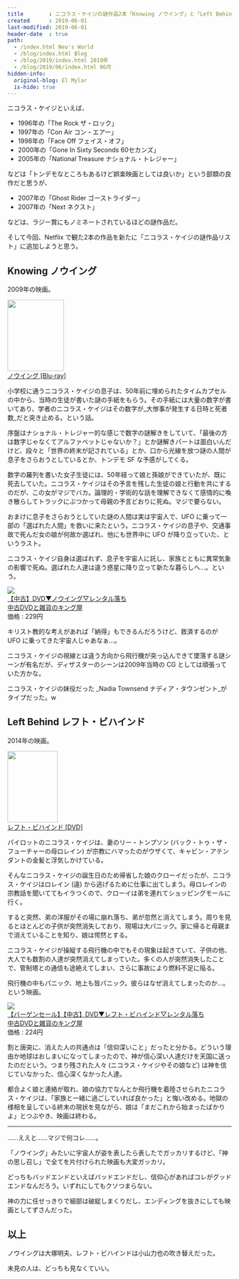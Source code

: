 ```yaml
---
title        : ニコラス・ケイジの謎作品2本「Knowing ノウイング」と「Left Behind レフト・ビハインド」
created      : 2019-06-01
last-modified: 2019-06-01
header-date  : true
path:
  - /index.html Neo's World
  - /blog/index.html Blog
  - /blog/2019/index.html 2019年
  - /blog/2019/06/index.html 06月
hidden-info:
  original-blog: El Mylar
  is-hide: true
---
```


ニコラス・ケイジといえば、

- 1996年の「The Rock ザ・ロック」
- 1997年の「Con Air コン・エアー」
- 1998年の「Face Off フェイス・オフ」
- 2000年の「Gone In Sixty Seconds 60セカンズ」
- 2005年の「National Treasure ナショナル・トレジャー」

などは「トンデモなところもあるけど娯楽映画としては良いか」という部類の良作だと思うが、

- 2007年の「Ghost Rider ゴーストライダー」
- 2007年の「Next ネクスト」

などは、ラジー賞にもノミネートされているほどの謎作品だ。

そして今回、Netflix で観た2本の作品を新たに「ニコラス・ケイジの謎作品リスト」に追加しようと思う。

## Knowing ノウイング

2009年の映画。

<div class="ad-amazon">
  <div class="ad-amazon-image">
    <a href="https://www.amazon.co.jp/dp/B002PBOL70?tag=neos21-22&amp;linkCode=osi&amp;th=1&amp;psc=1">
      <img src="https://m.media-amazon.com/images/I/51jhQHyNrnL._SL160_.jpg" width="127" height="160">
    </a>
  </div>
  <div class="ad-amazon-info">
    <div class="ad-amazon-title">
      <a href="https://www.amazon.co.jp/dp/B002PBOL70?tag=neos21-22&amp;linkCode=osi&amp;th=1&amp;psc=1">ノウイング [Blu-ray]</a>
    </div>
  </div>
</div>

小学校に通うニコラス・ケイジの息子は、50年前に埋められたタイムカプセルの中から、当時の生徒が書いた謎の手紙をもらう。その手紙には大量の数字が書いてあり、学者のニコラス・ケイジはその数字が_大惨事が発生する日時と死者数_だと突き止める。という話。

序盤はナショナル・トレジャー的な感じで数字の謎解きをしていて、「最後の方は数字じゃなくてアルファベットじゃないか？」とか謎解きパートは面白いんだけど、段々と「世界の終末が記されている」とか、口から光線を放つ謎の人間が息子をさらおうとしているとか、トンデモ SF な予感がしてくる。

数字の羅列を書いた女子生徒には、50年経って娘と孫娘ができていたが、既に死去していた。ニコラス・ケイジはその予言を残した生徒の娘と行動を共にするのだが、この女がマジでバカ。論理的・学術的な話を理解できなくて感情的に喚き散らしてトラックにぶつかって母親の予言どおりに死ぬ。マジで要らない。

おまけに息子をさらおうとしていた謎の人間は実は宇宙人で、UFO に乗って一部の「選ばれた人間」を救いに来たという。ニコラス・ケイジの息子や、交通事故で死んだ女の娘が何故か選ばれ、他にも世界中に UFO が降り立っていた、というラスト。

ニコラス・ケイジ自身は選ばれず、息子を宇宙人に託し、家族とともに異常気象の影響で死ぬ。選ばれた人達は違う惑星に降り立って新たな暮らしへ…。という。

<div class="ad-rakuten">
  <div class="ad-rakuten-image">
    <a href="https://hb.afl.rakuten.co.jp/hgc/g00rirp2.waxyc4a2.g00rirp2.waxydf2d/?pc=https%3A%2F%2Fitem.rakuten.co.jp%2Fking-ya%2F30819%2F&amp;m=http%3A%2F%2Fm.rakuten.co.jp%2Fking-ya%2Fi%2F10193458%2F">
      <img src="https://thumbnail.image.rakuten.co.jp/@0_mall/king-ya/cabinet/t021/vt030819.jpg?_ex=128x128">
    </a>
  </div>
  <div class="ad-rakuten-info">
    <div class="ad-rakuten-title">
      <a href="https://hb.afl.rakuten.co.jp/hgc/g00rirp2.waxyc4a2.g00rirp2.waxydf2d/?pc=https%3A%2F%2Fitem.rakuten.co.jp%2Fking-ya%2F30819%2F&amp;m=http%3A%2F%2Fm.rakuten.co.jp%2Fking-ya%2Fi%2F10193458%2F">【中古】DVD▼ノウイング▽レンタル落ち</a>
    </div>
    <div class="ad-rakuten-shop">
      <a href="https://hb.afl.rakuten.co.jp/hgc/g00rirp2.waxyc4a2.g00rirp2.waxydf2d/?pc=https%3A%2F%2Fwww.rakuten.co.jp%2Fking-ya%2F&amp;m=http%3A%2F%2Fm.rakuten.co.jp%2Fking-ya%2F">中古DVDと雑貨のキング屋</a>
    </div>
    <div class="ad-rakuten-price">価格 : 229円</div>
  </div>
</div>

キリスト教的な考えがあれば「納得」もできるんだろうけど、救済するのが UFO に乗ってきた宇宙人じゃあなぁ…。

ニコラス・ケイジの視線とは違う方向から飛行機が突っ込んできて墜落する謎シーンが有名だが、ディザスターのシーンは2009年当時の CG としては頑張っていた方かな。

ニコラス・ケイジの妹役だった _Nadia Townsend ナディア・タウンゼント_がタイプだった。w

## Left Behind レフト・ビハインド

2014年の映画。

<div class="ad-amazon">
  <div class="ad-amazon-image">
    <a href="https://www.amazon.co.jp/dp/B01D2ITNTA?tag=neos21-22&amp;linkCode=osi&amp;th=1&amp;psc=1">
      <img src="https://m.media-amazon.com/images/I/51nS3t1vKtL._SL160_.jpg" width="113" height="160">
    </a>
  </div>
  <div class="ad-amazon-info">
    <div class="ad-amazon-title">
      <a href="https://www.amazon.co.jp/dp/B01D2ITNTA?tag=neos21-22&amp;linkCode=osi&amp;th=1&amp;psc=1">レフト・ビハインド [DVD]</a>
    </div>
  </div>
</div>

パイロットのニコラス・ケイジは、妻のリー・トンプソン (バック・トゥ・ザ・フューチャーの母ロレイン) が宗教にハマったのがウザくて、キャビン・アテンダントの金髪と浮気しかけている。

そんなニコラス・ケイジの誕生日のため帰省した娘のクローイだったが、ニコラス・ケイジはロレイン (違) から逃げるために仕事に出てしまう。母ロレインの宗教話を聞いててもイラつくので、クローイは弟を連れてショッピングモールに行く。

すると突然、弟の洋服がその場に崩れ落ち、弟が忽然と消えてしまう。周りを見るとほとんどの子供が突然消失しており、現場は大パニック。家に帰ると母親まで消えていることを知り、娘は愕然とする。

ニコラス・ケイジが操縦する飛行機の中でもその現象は起きていて、子供の他、大人でも数割の人達が突然消えてしまっていた。多くの人が突然消失したことで、管制塔との通信も途絶えてしまい、さらに事故により燃料不足に陥る。

飛行機の中もパニック、地上も皆パニック。彼らはなぜ消えてしまったのか…。という映画。

<div class="ad-rakuten">
  <div class="ad-rakuten-image">
    <a href="https://hb.afl.rakuten.co.jp/hgc/g00rirp2.waxyc4a2.g00rirp2.waxydf2d/?pc=https%3A%2F%2Fitem.rakuten.co.jp%2Fking-ya%2F111768-016%2F&amp;m=http%3A%2F%2Fm.rakuten.co.jp%2Fking-ya%2Fi%2F10220581%2F">
      <img src="https://thumbnail.image.rakuten.co.jp/@0_mall/king-ya/cabinet/t075/vt111768.jpg?_ex=128x128">
    </a>
  </div>
  <div class="ad-rakuten-info">
    <div class="ad-rakuten-title">
      <a href="https://hb.afl.rakuten.co.jp/hgc/g00rirp2.waxyc4a2.g00rirp2.waxydf2d/?pc=https%3A%2F%2Fitem.rakuten.co.jp%2Fking-ya%2F111768-016%2F&amp;m=http%3A%2F%2Fm.rakuten.co.jp%2Fking-ya%2Fi%2F10220581%2F">【バーゲンセール】【中古】DVD▼レフト・ビハインド▽レンタル落ち</a>
    </div>
    <div class="ad-rakuten-shop">
      <a href="https://hb.afl.rakuten.co.jp/hgc/g00rirp2.waxyc4a2.g00rirp2.waxydf2d/?pc=https%3A%2F%2Fwww.rakuten.co.jp%2Fking-ya%2F&amp;m=http%3A%2F%2Fm.rakuten.co.jp%2Fking-ya%2F">中古DVDと雑貨のキング屋</a>
    </div>
    <div class="ad-rakuten-price">価格 : 224円</div>
  </div>
</div>

割と唐突に、消えた人の共通点は「信仰深いこと」だったと分かる。どういう理由か地球はおしまいになってしまったので、神が信心深い人達だけを天国に送ったのだという。つまり残された人々 (ニコラス・ケイジやその娘など) は神を信じていなかった、信心深くなかった人達。

都合よく娘と連絡が取れ、娘の協力でなんとか飛行機を着陸させられたニコラス・ケイジは、「家族と一緒に過ごしていれば良かった」と悔い改める。地獄の様相を呈している終末の現状を見ながら、娘は「まだこれから始まったばかりよ」とつぶやき、映画は終わる。

---

……ええと……マジで何コレ……。

「ノウイング」みたいに宇宙人が姿を表したら表したでガッカリするけど、「神の思し召し」で全てを片付けられた映画も大変ガッカリ。

どっちもバッドエンドといえばバッドエンドだし、信仰心があればコレがグッドエンドなんだろう。いずれにしてもクソつまらない。

神の力に任せっきりで細部は破綻しまくりだし、エンディングを抜きにしても映画としてずさんだった。

## 以上

ノウイングは大塚明夫、レフト・ビハインドは小山力也の吹き替えだった。

未見の人は、どっちも見なくていい。
